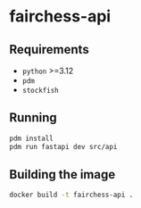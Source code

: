 # fairchess-api

## Requirements

- `python` >=3.12
- `pdm`
- `stockfish`

## Running

```bash
pdm install
pdm run fastapi dev src/api 
```

## Building the image

```bash
docker build -t fairchess-api .
```

